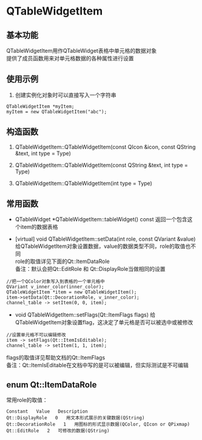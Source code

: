 # QTableWidgetItem

## 基本功能
QTableWidgetItem用作QTableWidget表格中单元格的数据对象  
提供了成员函数用来对单元格数据的各种属性进行设置  


## 使用示例
1. 创建实例化对象时可以直接写入一个字符串
```
QTableWidgetItem *myItem;
myItem = new QTableWidgetItem("abc");
```


## 构造函数
1. QTableWidgetItem::QTableWidgetItem(const QIcon &icon, const QString &text, int type = Type)

2. QTableWidgetItem::QTableWidgetItem(const QString &text, int type = Type)

3. QTableWidgetItem::QTableWidgetItem(int type = Type)


## 常用函数
* QTableWidget \*QTableWidgetItem::tableWidget() const
返回一个包含这个item的数据表格  

* [virtual] void QTableWidgetItem::setData(int role, const QVariant &value)
给QTableWidgetItem对象设置数据，value的数据类型不同，role的取值也不同  
role的取值详见下面的Qt::ItemDataRole  
备注：默认会把Qt::EditRole 和 Qt::DisplayRole当做相同的设置  
```
//把一个QColor对象写入到表格的一个单元格中
QVariant v_inner_color(inner_color);
QTableWidgetItem *item = new QTableWidgetItem();
item->setData(Qt::DecorationRole, v_inner_color);
channel_table -> setItem(0, 0, item);
```

* void QTableWidgetItem::setFlags(Qt::ItemFlags flags)
给QTableWidgetItem对象设置flag，这决定了单元格是否可以被选中或被修改  
```
//设置单元格不可以编辑修改
item -> setFlags(Qt::ItemIsEditable);
channel_table -> setItem(1, 1, item);
```
flags的取值详见帮助文档的Qt::ItemFlags  
备注：Qt::ItemIsEditable在文档中写的是可以被编辑，但实际测试是不可编辑  


## enum Qt::ItemDataRole
常用role的取值：  
```
Constant   Value   Description  
Qt::DisplayRole   0   用文本形式展示的关键数据(QString)  
Qt::DecorationRole   1   用图标的形式显示数据(QColor, QIcon or QPixmap)  
Qt::EditRole   2   可修改的数据(QString)  
```
